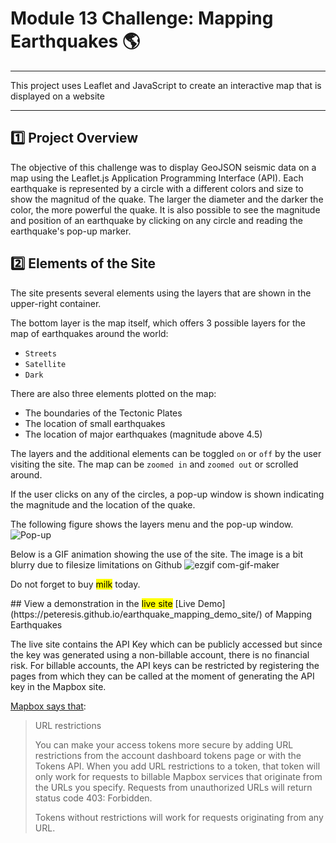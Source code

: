 # Module 13 Challenge: Mapping Earthquakes 🌎
---
This project uses Leaflet and JavaScript to create an interactive map that is displayed on a website

---
## :one: Project Overview

The objective of this challenge was to display GeoJSON seismic data on a map using the Leaflet.js Application Programming Interface (API). Each earthquake is represented by a circle with a different colors and size to show the magnitud of the quake.  The larger the diameter and the darker the color, the more powerful the quake. It is also possible to see the magnitude and position of an earthquake by clicking on any circle and reading the earthquake's pop-up marker.


## :two: Elements of the Site

The site presents several elements using the layers that are shown in the upper-right container.

The bottom layer is the map itself, which offers 3 possible layers for the map of earthquakes around the world:

* `Streets`
* `Satellite`
* `Dark`

There are also three elements plotted on the map:

* The boundaries of the Tectonic Plates
* The location of small earthquakes
* The location of major earthquakes (magnitude above 4.5)

The layers and the additional elements can be toggled `on` or `off` by the user visiting the site.  The map can be `zoomed in` and `zoomed out` or scrolled around.

If the user clicks on any of the circles, a pop-up window is shown indicating the magnitude and the location of the quake.

The following figure shows the layers menu and the pop-up window.
![Pop-up](https://user-images.githubusercontent.com/98360572/168451817-28f5ac0b-15b2-44a9-b740-24a96e888a0c.png)

Below is a GIF animation showing the use of the site.  The image is a bit blurry due to filesize limitations on Github 
![ezgif com-gif-maker](https://user-images.githubusercontent.com/98360572/168451364-4cf03a79-5fc2-4f23-8007-88eea6dc8b01.gif)
<p>Do not forget to buy <mark>milk</mark> today.</p>
## View a demonstration in the <mark>live site</mark>
[Live Demo](https://peteresis.github.io/earthquake_mapping_demo_site/) of Mapping Earthquakes

The live site contains the API Key which can be publicly accessed but since the key was generated using a non-billable account, there is no financial risk.  For billable accounts, the API keys can be restricted by registering the pages from which they can be called at the moment of generating the API key in the Mapbox site.

[Mapbox says that](https://docs.mapbox.com/accounts/guides/tokens/#:~:text=Contact%20support.-,URL%20restrictions,Tokens%20without%20restrictions%20will%20work%20for%20requests%20originating%20from%20any%20URL.,-403%20errors%20from):

> URL restrictions
> 
> You can make your access tokens more secure by adding URL restrictions from the account dashboard tokens page or with the Tokens API. When you add URL restrictions to a token, that token will only work for requests to billable Mapbox services that originate from the URLs you specify. Requests from unauthorized URLs will return status code 403: Forbidden.
> 
> Tokens without restrictions will work for requests originating from any URL.






